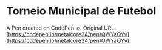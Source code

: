 # Torneio Municipal de Futebol

A Pen created on CodePen.io. Original URL: [https://codepen.io/metalcore34/pen/QWYaQYv](https://codepen.io/metalcore34/pen/QWYaQYv).

